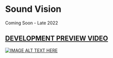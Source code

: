 # Sound Vision
Coming Soon - Late 2022
## [DEVELOPMENT PREVIEW VIDEO](https://www.youtube.com/watch?v=-33gpQ24XB8)

[![IMAGE ALT TEXT HERE](https://i.ytimg.com/vi/-33gpQ24XB8/hqdefault.jpg)](https://www.youtube.com/watch?v=-33gpQ24XB8)
